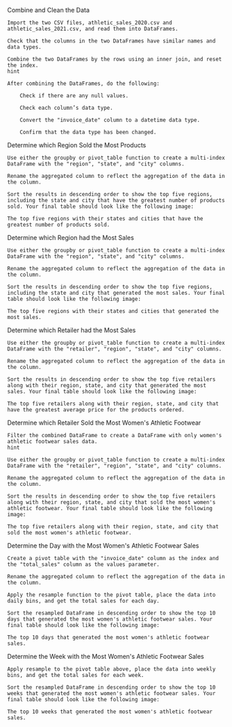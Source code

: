 Combine and Clean the Data

    Import the two CSV files, athletic_sales_2020.csv and athletic_sales_2021.csv, and read them into DataFrames.

    Check that the columns in the two DataFrames have similar names and data types.

    Combine the two DataFrames by the rows using an inner join, and reset the index.
    hint

    After combining the DataFrames, do the following:

        Check if there are any null values.

        Check each column’s data type.

        Convert the "invoice_date" column to a datetime data type.

        Confirm that the data type has been changed.

Determine which Region Sold the Most Products

    Use either the groupby or pivot_table function to create a multi-index DataFrame with the "region", "state", and "city" columns.

    Rename the aggregated column to reflect the aggregation of the data in the column.

    Sort the results in descending order to show the top five regions, including the state and city that have the greatest number of products sold. Your final table should look like the following image:

    The top five regions with their states and cities that have the greatest number of products sold.

Determine which Region had the Most Sales

    Use either the groupby or pivot_table function to create a multi-index DataFrame with the "region", "state", and "city" columns.

    Rename the aggregated column to reflect the aggregation of the data in the column.

    Sort the results in descending order to show the top five regions, including the state and city that generated the most sales. Your final table should look like the following image:

    The top five regions with their states and cities that generated the most sales.

Determine which Retailer had the Most Sales

    Use either the groupby or pivot_table function to create a multi-index DataFrame with the "retailer", "region", "state", and "city" columns.

    Rename the aggregated column to reflect the aggregation of the data in the column.

    Sort the results in descending order to show the top five retailers along with their region, state, and city that generated the most sales. Your final table should look like the following image:

    The top five retailers along with their region, state, and city that have the greatest average price for the products ordered.

Determine which Retailer Sold the Most Women's Athletic Footwear

    Filter the combined DataFrame to create a DataFrame with only women's athletic footwear sales data.
    hint

    Use either the groupby or pivot_table function to create a multi-index DataFrame with the "retailer", "region", "state", and "city" columns.

    Rename the aggregated column to reflect the aggregation of the data in the column.

    Sort the results in descending order to show the top five retailers along with their region, state, and city that sold the most women's athletic footwear. Your final table should look like the following image:

    The top five retailers along with their region, state, and city that sold the most women's athletic footwear.

Determine the Day with the Most Women's Athletic Footwear Sales

    Create a pivot table with the "invoice_date" column as the index and the "total_sales" column as the values parameter.

    Rename the aggregated column to reflect the aggregation of the data in the column.

    Apply the resample function to the pivot table, place the data into daily bins, and get the total sales for each day.

    Sort the resampled DataFrame in descending order to show the top 10 days that generated the most women's athletic footwear sales. Your final table should look like the following image:

    The top 10 days that generated the most women's athletic footwear sales.

Determine the Week with the Most Women's Athletic Footwear Sales

    Apply resample to the pivot table above, place the data into weekly bins, and get the total sales for each week.

    Sort the resampled DataFrame in descending order to show the top 10 weeks that generated the most women's athletic footwear sales. Your final table should look like the following image:

    The top 10 weeks that generated the most women's athletic footwear sales.


